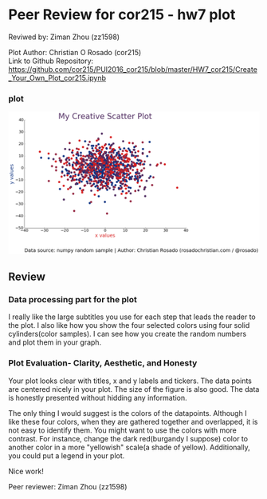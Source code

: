 # Peer Review for cor215  - hw7 plot
Reviwed by: Ziman Zhou (zz1598) <br/>

Plot Author: Christian O Rosado (cor215) <br/>
Link to Github Repository: <br/>
https://github.com/cor215/PUI2016_cor215/blob/master/HW7_cor215/Create_Your_Own_Plot_cor215.ipynb

### plot 
![Christian's Creative Scatter Plot](Peer_plot_cor215.png)

## Review
### Data processing part for the plot
I really like the large subtitles you use for each step that leads the reader to the plot. I also like how you show the four selected colors using four solid cylinders(color samples). I can see how you create the random numbers and plot them in your graph. 

### Plot Evaluation- Clarity, Aesthetic, and Honesty
Your plot looks clear with titles, x and y labels and tickers. The data points are centered nicely in your plot. The size of the figure is also good. The data is honestly presented without hidding any information.

The only thing I would suggest is the colors of the datapoints. Although I like these four colors, when they are gathered together and overlapped, it is not easy to identify them. You might want to use the colors with more contrast. For instance, change the dark red(burgandy I suppose) color to another color in a more "yellowish" scale(a shade of yellow). Additionally, you could put a legend in your plot.

Nice work! 


Peer reviewer: Ziman Zhou (zz1598)





